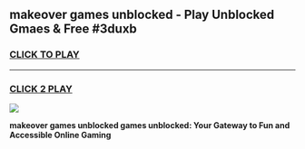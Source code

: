 
## makeover games unblocked - Play Unblocked Gmaes & Free #3duxb
<h3>
<a href="https://news.freeplayer.one?title=makeover_games_unblocked&ref=03M">CLICK TO PLAY</a></h3>
<hr>

<h3>
<a href="https://news.freeplayer.one?title=makeover_games_unblocked&ref=03M">CLICK 2 PLAY</a>
  
</h3>

<a href="https://news.freeplayer.one?title=makeover_games_unblocked&ref=03M"><img src="https://clearcache.store/games.png"></a>


**makeover games unblocked games unblocked: Your Gateway to Fun and Accessible Online Gaming**
